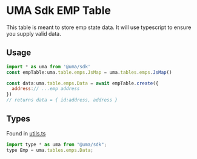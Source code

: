 # UMA Sdk EMP Table

This table is meant to store emp state data. It will use typescript to ensure you supply valid data.

## Usage

```js
import * as uma from '@uma/sdk'
const empTable:uma.table.emps.JsMap = uma.tables.emps.JsMap()

const data:uma.table.emps.Data = await empTable.create({
  address:// ...emp address
})
// returns data = { id:address, address }
```

## Types

Found in [utils.ts](./utils.ts)

```js
import type * as uma from "@uma/sdk";
type Emp = uma.tables.emps.Data;
```
